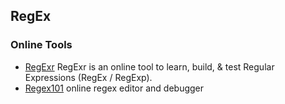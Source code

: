 ## RegEx

### Online Tools
- [RegExr](http://www.regexr.com/) RegExr is an online tool to learn, build, & test Regular Expressions (RegEx / RegExp).
- [Regex101](https://regex101.com/) online regex editor and debugger
